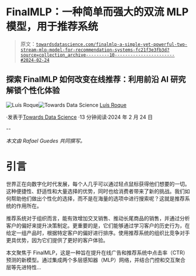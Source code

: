 # FinalMLP：一种简单而强大的双流 MLP 模型，用于推荐系统

> 原文：[`towardsdatascience.com/finalmlp-a-simple-yet-powerful-two-stream-mlp-model-for-recommendation-systems-fc21f3e3fb3d?source=collection_archive---------10-----------------------#2024-02-24`](https://towardsdatascience.com/finalmlp-a-simple-yet-powerful-two-stream-mlp-model-for-recommendation-systems-fc21f3e3fb3d?source=collection_archive---------10-----------------------#2024-02-24)

## 探索 FinalMLP 如何改变在线推荐：利用前沿 AI 研究解锁个性化体验

[](https://medium.com/@luisroque?source=post_page---byline--fc21f3e3fb3d--------------------------------)![Luís Roque](https://medium.com/@luisroque?source=post_page---byline--fc21f3e3fb3d--------------------------------)[](https://towardsdatascience.com/?source=post_page---byline--fc21f3e3fb3d--------------------------------)![Towards Data Science](https://towardsdatascience.com/?source=post_page---byline--fc21f3e3fb3d--------------------------------) [Luís Roque](https://medium.com/@luisroque?source=post_page---byline--fc21f3e3fb3d--------------------------------)

·发表于[Towards Data Science](https://towardsdatascience.com/?source=post_page---byline--fc21f3e3fb3d--------------------------------) ·13 分钟阅读·2024 年 2 月 24 日

--

*本文由 Rafael Guedes 共同撰写。*

# 引言

世界正在向数字化时代发展，每个人几乎可以通过轻点鼠标获得他们想要的一切。这种便捷性、舒适性和大量选择的优势，同时也给消费者带来了新的挑战。我们如何帮助他们做出个性化的选择，而不是在海量的选项中进行搜索呢？这就是推荐系统的作用所在。

推荐系统对于组织而言，能有效增加交叉销售、推动长尾商品的销售，并通过分析客户的偏好来提升决策制定。更重要的是，它们能够通过学习客户的历史行为，在给定一组产品时，根据特定客户的偏好进行排序。使用推荐系统的组织比竞争对手更具优势，因为它们提供了更好的客户体验。

本文聚焦于 FinalMLP，这是一种旨在提升在线广告和推荐系统中点击率（CTR）预测的新模型。通过集成两个多层感知器（MLP）网络，并结合门控和交互聚合层等先进特性…
